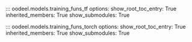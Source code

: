 ::: oodeel.models.training_funs_tf
    options:
        show_root_toc_entry: True
        inherited_members: True
        show_submodules: True

::: oodeel.models.training_funs_torch
    options:
        show_root_toc_entry: True
        inherited_members: True
        show_submodules: True
